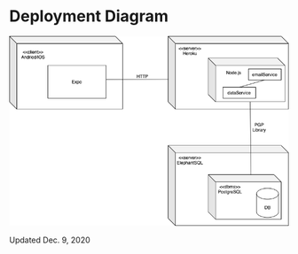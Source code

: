# Deployment Diagram

![Deployment Diagram](https://github.com/calvin-cs262-fall2020-teamA/Project/blob/master/assets/DeploymentDiagram.png)

Updated Dec. 9, 2020
